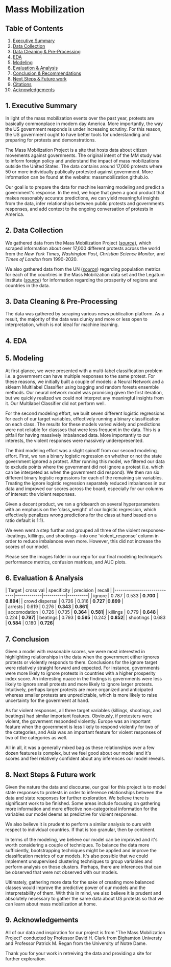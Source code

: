 # **Mass Mobilization**

## Table of Contents

1. [Executive Summary](#1.-Executive-Summary)
2. [Data Collection](#2.-Data-Collection)
3. [Data Cleaning & Pre-Processing](#3.-Data-Cleaning-&-Pre-Processing)
4. [EDA](#4.-EDA)
5. [Modeling](#5.-Modeling)
6. [Evaluation & Analysis](#6.-Evaluation-&-Analysis)
7. [Conclusion & Recommendations](#7.-Conclusion-&-Recommendations)
8. [Next Steps & Future work](#8.-Next-Steps-&-Future-work)
9. [Citations](#9.-Citations)
10. [Acknowledgements](#10.-Acknowledgements)



## 1. Executive Summary

In light of the mass mobilization events over the past year, protests are basically commonplace in modern day America. More importantly, the way the US government responds is under increasing scrutiny. For this reason, the US government ought to have better tools for understanding and preparing for protests and demonstrations.

The Mass Mobilization Project is a site that hosts data about citizen movements against governments. The original intent of the MM study was to inform foreign policy and understand the impact of mass mobilizations outside the United States. The data contains around 17,000 protests where 50 or more individually publically protested against government. More information can be found at the website: massmobilization.github.io. 

Our goal is to prepare the data for machine learning modeling and predict a government's response. In the end, we hope that given a good product that makes reasonably accurate predictions, we can yield meaningful insights from the data, infer relationships between public protests and governments responses, and add context to the ongoing conversation of protests in America.

## 2. Data Collection

We gathered data from the Mass Mobilization Project ([*source*](https://massmobilization.github.io/about.html)), which scraped information about over 17,000 different protests across the world from the *New York Times*, *Washington Post*, *Christian Science Monitor*, and *Times of London* from 1990-2020.

We also gathered data from the UN ([*source*](https://population.un.org/wpp/Download/Standard/CSV/)) regarding population metrics for each of the countries in the Mass Mobilization data set and the Legatum Institute ([*source*](https://www.prosperity.com/about/methodology)) for information regarding the prosperity of regions and countries in the data. 


## 3. Data Cleaning & Pre-Processing

The data was gathered by scraping various news publication platform. As a result, the majority of the data was clunky and more or less open to interpretation, which is not ideal for machine learning. 



## 4. EDA



## 5. Modeling

At first glance, we were presented with a multi-label classification problem i.e. a government can have multiple responses to the same protest. For these reasons, we initially built a couple of models: a Neural Network and a sklearn Multilabel Classifier using bagging and random forests ensemble methods. Our neural network model was promising given the first iteration, but we quickly realized we could not interpret any meaningful insights from it. Our Multilabel Classifier did not perform well. 

For the second modeling effort, we built seven different logistic regressions for each of our target variables, effectively running a binary classification on each class. The results for these models varied widely and predictions were not reliable for classses that were less frequent in the data. This is a pitfall for having massively imbalanced data. More importantly to our interests, the violent responses were massively underepresented. 

The third modeling effort was a slight spinoff from our second modeling effort. First, we ran a binary logistic regression on whether or not the state government ignored a protest. After running this model, we filtered our data to exclude points where the government did not ignore a protest (i.e. which can be interpeted as when the government did respond). We then ran six different binary logistic regressions for each of the remaining six variables. Treating the ignore logistic regression separately reduced imbalances in our data and improved our scores across the board, especially for our columns of interest: the violent responses. 

Given a decent product, we ran a gridsearch on several hyperparameters with an emphasis on the 'class_weight' of our logistic regression, which effectively penalizes wrong predictions for the class at hand based on a ratio default is 1:1). 

We even went a step further and grouped all three of the violent responses--beatings, killiings, and shootings--into one 'violent_response' column in order to reduce imbalances even more. However, this did not increase the scores of our model. 

Please see the images folder in our repo for our final modeling technique's performance metrics, confusion matrices, and AUC plots. 


## 6. Evaluation & Analysis

| Target          | cross val | specificity | precision | recall   |
|-----------------------------|-------------|-----------|----------|
| ignore          | 0.787     | 0.533       | **0.700** | **0.894**|
| crowd dispersal | 0.726     | 0.316       | **0.727** |**0.899** |                             
| arrests         | 0.619     | 0.276       | **0.343** | **0.861**|                            
| accomodation    | 0.726     | 0.735       | **0.364** | **0.581**|
| killings        | 0.779     | **0.648**   | 0.224     | **0.797**|
| beatings        | 0.793     | **0.595**   | 0.242     | **0.852**|
| shootings       | 0.683     | **0.584**   | 0.180     | **0.726**|





## 7. Conclusion 

Given a model with reasonable scores, we were most interested in highlighting relationships in the data when the government either ignores protests or violently responds to them. Conclusions for the ignore target were relatively straight forward and expected. For instance, governments were more likely to ignore protests in countries with a higher prosperity index score. An interesting nuace in the findings is governments were less likely to ignore small protests and more likely to ignore larger protests. Intuitively, perhaps larger protests are more organized and anticipated whereas smaller protests are unpredictable, which is more likely to raise uncertainty for the government at hand. 

As for violent responses, all three target variables (killings, shootings, and beatings) had similar important features. Obviously, if protesters were violent, the goverment responded violently. Europe was an important feature when the government is less likely to respond violently for two of the categories, and Asia was an important feature for violent responses of two of the categories as well.

All in all, it was a generally mixed bag as these relationships over a few dozen features is complex, but we feel good about our model and it's scores and feel relatively confident about any inferences our model reveals. 


## 8. Next Steps & Future work

Given the nature the data and discourse, our goal for this project is to model state responses to protests in order to inference relationships between the data and state responses for further exploration. We believe there is significant work to be finished. Some areas include focusing on gathering more information and more effective non-categorical information for the variables our model deems as predictive for violent responses.

We also believe it is prudent to perform a similar analysis to ours with respect to individual countries. If that is too granular, then by continent. 

In terms of the modeling, we believe our model can be improved and it's worth considering a couple of techniques. To balance the data more sufficiently, bootstrapping techniques might be applied and improve the classification metrics of our models. It's also possible that we could implement unsupervised clustering techniques to group variables and perform analysis on those clusters. Perhaps, there are inferences that can be observed that were not observed with our models. 

Ultimately, gathering more data for the sake of creating more balanced classes would improve the predictive power of our models and the interpretability of them. With this in mind, we also believe it is prudent and absolutely necessary to gather the same data about US protests so that we can learn about mass mobilization at home. 


## 9. Acknowledgements

All of our data and inspiration for our project is from "The Mass Mobilization Project" conducted by Professor David H. Clark from Bighamton Universty and Professor Patrick M. Regan from the University of Notre Dame. 

Thank you for your work in retreiving the data and providing a site for further exploration.